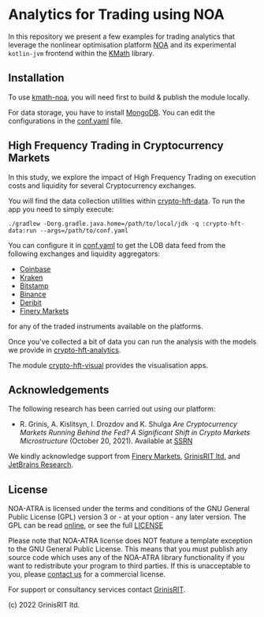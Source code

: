 # Analytics for Trading using NOA

In this repository we present a few examples for trading analytics that leverage 
the nonlinear optimisation platform [NOA](https://github.com/grinisrit/noa) 
and its experimental `kotlin-jvm` frontend 
within the [KMath](https://github.com/mipt-npm/kmath) library. 

## Installation 

To use [kmath-noa](https://github.com/mipt-npm/kmath/tree/feature/noa/kmath-noa), 
you will need first to build & publish the module locally.

For data storage, you have to install 
[MongoDB](https://docs.mongodb.com/manual/tutorial/install-mongodb-on-ubuntu/).
You can edit the configurations in the [conf.yaml](conf.yaml) file.

## High Frequency Trading in Cryptocurrency Markets

In this study, we explore the impact of High Frequency Trading 
on execution costs and liquidity for several 
Cryptocurrency exchanges.

You will find the data collection utilities 
within [crypto-hft-data](crypto-hft-analytics). To run the app you need to simply
execute:
```
./gradlew -Dorg.gradle.java.home=/path/to/local/jdk -q :crypto-hft-data:run --args=/path/to/conf.yaml
```
You can configure it in [conf.yaml](conf.yaml) to get the LOB data feed from the following 
exchanges and liquidity aggregators:

* [Coinbase](https://docs.pro.coinbase.com/#websocket-feed)
* [Kraken](https://docs.kraken.com/websockets/#message-book)
* [Bitstamp](https://www.bitstamp.net/websocket/v2) 
* [Binance](https://github.com/binance/binance-spot-api-docs/blob/master/web-socket-streams.md)
* [Deribit](https://docs.deribit.com/?python#subscriptions)
* [Finery Markets](https://faq.finerymarkets.com/api-specifications)

for any of the traded instruments available on the platforms.

Once you've collected a bit of data you can run the analysis with
the models we provide in [crypto-hft-analytics](crypto-hft-analytics). 

The module [crypto-hft-visual](crypto-hft-visual) 
provides the visualisation apps.


## Acknowledgements

The following research has been carried out using our platform:
* R. Grinis, A. Kislitsyn, I. Drozdov and K. Shulga *Are Cryptocurrency Markets 
Running Behind the Fed? A Significant Shift in Crypto Markets Microstructure* 
(October 20, 2021). Available at 
[SSRN](http://ssrn.com/abstract=3951812)

We kindly acknowledge support from
[Finery Markets](https://finerymarkets.com/), 
[GrinisRIT ltd.](https://www.grinisrit.com/) and
[JetBrains Research](https://research.jetbrains.org/).

## License

NOA-ATRA is licensed under the terms and conditions of the GNU General
Public License (GPL) version 3 or - at your option - any later
version. The GPL can be read [online](https://www.gnu.org/licenses/gpl-3.0.en.html), 
or see the full [LICENSE](LICENSE)

Please note that NOA-ATRA license does NOT feature a
template exception to the GNU General Public License. This means that
you must publish any source code which uses any of the NOA-ATRA library functionality 
if you want to redistribute your program to third parties. If
this is unacceptable to you, please [contact us](info@grinisrit.com) 
for a commercial license.

For support or consultancy services 
contact [GrinisRIT](https://www.grinisrit.com).

(c) 2022 GrinisRIT ltd. 